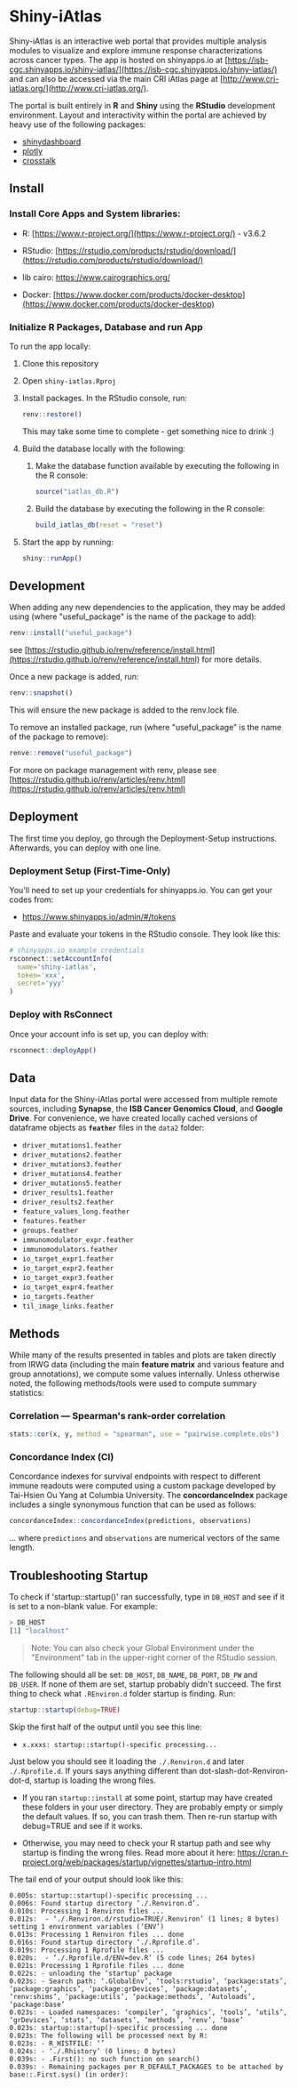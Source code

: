 # Shiny-iAtlas

Shiny-iAtlas is an interactive web portal that provides multiple analysis modules to visualize and explore immune response characterizations across cancer types. The app is hosted on shinyapps.io at [https://isb-cgc.shinyapps.io/shiny-iatlas/](https://isb-cgc.shinyapps.io/shiny-iatlas/) and can also be accessed via the main CRI iAtlas page at [http://www.cri-iatlas.org/](http://www.cri-iatlas.org/).

The portal is built entirely in **R** and **Shiny** using the **RStudio** development environment. Layout and interactivity within the portal are achieved by heavy use of the following packages:

- [shinydashboard](https://rstudio.github.io/shinydashboard/)
- [plotly](https://plot.ly/r/)
- [crosstalk](https://rstudio.github.io/crosstalk/)

## Install

### Install Core Apps and System libraries:

- R: [https://www.r-project.org/](https://www.r-project.org/) - v3.6.2

- RStudio: [https://rstudio.com/products/rstudio/download/](https://rstudio.com/products/rstudio/download/)

- lib cairo: https://www.cairographics.org/

- Docker: [https://www.docker.com/products/docker-desktop](https://www.docker.com/products/docker-desktop)

### Initialize R Packages, Database and run App

To run the app locally:

1. Clone this repository

1. Open `shiny-iatlas.Rproj`

1. Install packages. In the RStudio console, run:

   ```R
   renv::restore()
   ```

   This may take some time to complete - get something nice to drink :)

1. Build the database locally with the following:

   1. Make the database function available by executing the following in the R console:

      ```R
      source("iatlas_db.R")
      ```

   1. Build the database by executing the following in the R console:

      ```R
      build_iatlas_db(reset = "reset")
      ```

1. Start the app by running:

   ```R
   shiny::runApp()
   ```

## Development

When adding any new dependencies to the application, they may be added using (where "useful_package" is the name of the package to add):

```R
renv::install("useful_package")
```

see [https://rstudio.github.io/renv/reference/install.html](https://rstudio.github.io/renv/reference/install.html) for more details.

Once a new package is added, run:

```R
renv::snapshot()
```

This will ensure the new package is added to the renv.lock file.

To remove an installed package, run (where "useful_package" is the name of the package to remove):

```R
renve::remove("useful_package")
```

For more on package management with renv, please see [https://rstudio.github.io/renv/articles/renv.html](https://rstudio.github.io/renv/articles/renv.html)

## Deployment

The first time you deploy, go through the Deployment-Setup instructions. Afterwards, you can deploy with one line.

### Deployment Setup (First-Time-Only)

You'll need to set up your credentials for shinyapps.io. You can get your codes from:

- https://www.shinyapps.io/admin/#/tokens

Paste and evaluate your tokens in the RStudio console. They look like this:

```R
# shinyapps.io example credentials
rsconnect::setAccountInfo(
  name='shiny-iatlas',
  token='xxx',
  secret='yyy'
)
```

### Deploy with RsConnect

Once your account info is set up, you can deploy with:

```R
rsconnect::deployApp()
```


## Data

Input data for the Shiny-iAtlas portal were accessed from multiple remote sources, including **Synapse**, the **ISB Cancer Genomics Cloud**, and **Google Drive**. For convenience, we have created locally cached versions of dataframe objects as **`feather`** files in the `data2` folder:

- `driver_mutations1.feather`
- `driver_mutations2.feather`
- `driver_mutations3.feather`
- `driver_mutations4.feather`
- `driver_mutations5.feather`
- `driver_results1.feather`
- `driver_results2.feather`
- `feature_values_long.feather`
- `features.feather`
- `groups.feather`
- `immunomodulator_expr.feather`
- `immunomodulators.feather`
- `io_target_expr1.feather`
- `io_target_expr2.feather`
- `io_target_expr3.feather`
- `io_target_expr4.feather`
- `io_targets.feather`
- `til_image_links.feather`

## Methods

While many of the results presented in tables and plots are taken directly from IRWG data (including the main **feature matrix** and various feature and group annotations), we compute some values internally. Unless otherwise noted, the following methods/tools were used to compute summary statistics:

### Correlation — Spearman's rank-order correlation

```R
stats::cor(x, y, method = "spearman", use = "pairwise.complete.obs")
```

### Concordance Index (CI)

Concordance indexes for survival endpoints with respect to different immune readouts were computed using a custom package developed by Tai-Hsien Ou Yang at Columbia University. The **concordanceIndex** package includes a single synonymous function that can be used as follows:

```R
concordanceIndex::concordanceIndex(predictions, observations)
```

... where `predictions` and `observations` are numerical vectors of the same length.


## Troubleshooting Startup

To check if 'startup::startup()' ran successfully, type in `DB_HOST` and see if it is set to a non-blank value. For example:

```R
> DB_HOST
[1] "localhost"
```

> Note: You can also check your Global Environment under the "Environment" tab in the upper-right corner of the RStudio session.

The following should all be set: `DB_HOST`, `DB_NAME`, `DB_PORT`, `DB_PW` and `DB_USER`. If none of them are set, startup probably didn't succeed. The first thing to check what `.REnviron.d` folder startup is finding. Run:

```R
startup::startup(debug=TRUE)
```

Skip the first half of the output until you see this line:

* `x.xxxs: startup::startup()-specific processing...`

Just below you should see it loading the `./.Renviron.d` and later `./.Rprofile.d`. If yours says anything different than dot-slash-dot-Renviron-dot-d, startup is loading the wrong files.

* If you ran `startup::install` at some point, startup may have created these folders in your user directory. They are probably empty or simply the default values. If so, you can trash them. Then re-run startup with debug=TRUE and see if it works.

* Otherwise, you may need to check your R startup path and see why startup is finding the wrong files. Read more about it here: https://cran.r-project.org/web/packages/startup/vignettes/startup-intro.html

The tail end of your output should look like this:

```
0.005s: startup::startup()-specific processing ...
0.006s: Found startup directory ‘./.Renviron.d’.
0.010s: Processing 1 Renviron files ...
0.012s:  - ‘./.Renviron.d/rstudio=TRUE/.Renviron’ (1 lines; 8 bytes) setting 1 environment variables (‘ENV’)
0.013s: Processing 1 Renviron files ... done
0.016s: Found startup directory ‘./.Rprofile.d’.
0.019s: Processing 1 Rprofile files ...
0.020s:  - ‘./.Rprofile.d/ENV=dev.R’ (5 code lines; 264 bytes)
0.021s: Processing 1 Rprofile files ... done
0.022s: - unloading the ‘startup’ package
0.023s: - Search path: ‘.GlobalEnv’, ‘tools:rstudio’, ‘package:stats’, ‘package:graphics’, ‘package:grDevices’, ‘package:datasets’, ‘renv:shims’, ‘package:utils’, ‘package:methods’, ‘Autoloads’, ‘package:base’
0.023s: - Loaded namespaces: ‘compiler’, ‘graphics’, ‘tools’, ‘utils’, ‘grDevices’, ‘stats’, ‘datasets’, ‘methods’, ‘renv’, ‘base’
0.023s: startup::startup()-specific processing ... done
0.023s: The following will be processed next by R:
0.023s: - R_HISTFILE: ‘’
0.024s: - ‘./.Rhistory’ (0 lines; 0 bytes)
0.039s: - .First(): no such function on search()
0.039s: - Remaining packages per R_DEFAULT_PACKAGES to be attached by base::.First.sys() (in order):
```
